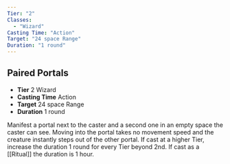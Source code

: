 ```yaml
---
Tier: "2"
Classes:
  - "Wizard"
Casting Time: "Action"
Target: "24 space Range"
Duration: "1 round"
---
```

## Paired Portals
- **Tier** 2 Wizard
- **Casting Time** Action
- **Target** 24 space Range
- **Duration** 1 round

Manifest a portal next to the caster and a second one in an empty space the caster can see. Moving into the portal takes no movement speed and the creature instantly steps out of the other portal. If cast at a higher Tier, increase the duration 1 round for every Tier beyond 2nd. If cast as a [[Ritual]] the duration is 1 hour.